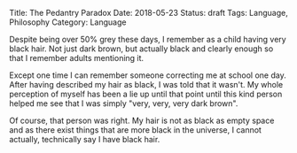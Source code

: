 Title: The Pedantry Paradox
Date: 2018-05-23
Status: draft
Tags: Language, Philosophy
Category: Language

Despite being over 50% grey these days, I remember as a child having very
black hair. Not just dark brown, but actually black and clearly enough so
that I remember adults mentioning it.

Except one time I can remember someone correcting me at school one day. After
having described my hair as black, I was told that it wasn't. My whole
perception of myself has been a lie up until that point until this kind
person helped me see that I was simply "very, very, very dark brown".

Of course, that person was right. My hair is not as black as empty space and
as there exist things that are more black in the universe, I cannot actually,
technically say I have black hair.
